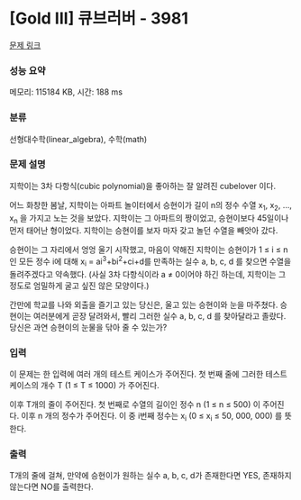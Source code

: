 # [Gold III] 큐브러버 - 3981 

[문제 링크](https://www.acmicpc.net/problem/3981) 

### 성능 요약

메모리: 115184 KB, 시간: 188 ms

### 분류

선형대수학(linear_algebra), 수학(math)

### 문제 설명

<p>지학이는 3차 다항식(cubic polynomial)을 좋아하는 잘 알려진 cubelover 이다.</p>

<p>어느 화창한 봄날, 지학이는 아파트 놀이터에서 승현이가 길이 n의 정수 수열 x<sub>1</sub>, x<sub>2</sub>, ..., x<sub>n</sub> 을 가지고 노는 것을 보았다. 지학이는 그 아파트의 짱이었고, 승현이보다 45일이나 먼저 태어난 형이었다. 지학이는 승현이를 보자 마자 갖고 놀던 수열을 빼앗아 갔다.</p>

<p>승현이는 그 자리에서 엉엉 울기 시작했고, 마음이 약해진 지학이는 승현이가 1 ≤ i ≤ n인 모든 정수 i에 대해 x<sub>i</sub> = ai<sup>3</sup>+bi<sup>2</sup>+ci+d를 만족하는 실수 a, b, c, d 를 찾으면 수열을 돌려주겠다고 약속했다. (사실 3차 다항식이라 a ≠ 0이어야 하긴 하는데, 지학이는 그 정도로 엄밀하게 굴고 싶진 않은 모양이다.)</p>

<p>간만에 학교를 나와 외출을 즐기고 있는 당신은, 울고 있는 승현이와 눈을 마주쳤다. 승현이는 여러분에게 곧장 달려와서, 빨리 그러한 실수 a, b, c, d 를 찾아달라고 졸랐다. 당신은 과연 승현이의 눈물을 닦아 줄 수 있는가?</p>

### 입력 

 <p>이 문제는 한 입력에 여러 개의 테스트 케이스가 주어진다. 첫 번째 줄에 그러한 테스트 케이스의 개수 T (1 ≤ T ≤ 1000) 가 주어진다.</p>

<p>이후 T개의 줄이 주어진다. 첫 번째로 수열의 길이인 정수 n (1 ≤ n ≤ 500) 이 주어진다. 이후 n 개의 정수가 주어진다. 이 중 i번째 정수는 x<sub>i</sub> (0 ≤ x<sub>i</sub> ≤ 50, 000, 000) 를 뜻한다.</p>

### 출력 

 <p>T개의 줄에 걸쳐, 만약에 승현이가 원하는 실수 a, b, c, d가 존재한다면 YES, 존재하지 않는다면 NO를 출력한다.</p>

